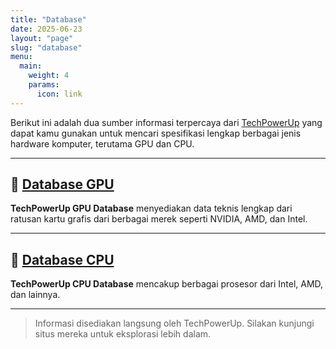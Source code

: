 ```yaml
---
title: "Database"
date: 2025-06-23
layout: "page"
slug: "database"
menu:
  main:
    weight: 4
    params:
      icon: link
---
```


Berikut ini adalah dua sumber informasi terpercaya dari [TechPowerUp](https://www.techpowerup.com/) yang dapat kamu gunakan untuk mencari spesifikasi lengkap berbagai jenis hardware komputer, terutama GPU dan CPU.

---

## 🔗 [Database GPU](https://www.techpowerup.com/gpu-specs/)

**TechPowerUp GPU Database** menyediakan data teknis lengkap dari ratusan kartu grafis dari berbagai merek seperti NVIDIA, AMD, dan Intel.

---

## 🔗 [Database CPU](https://www.techpowerup.com/cpu-specs/)

**TechPowerUp CPU Database** mencakup berbagai prosesor dari Intel, AMD, dan lainnya.

---

> Informasi disediakan langsung oleh TechPowerUp. Silakan kunjungi situs mereka untuk eksplorasi lebih dalam.

